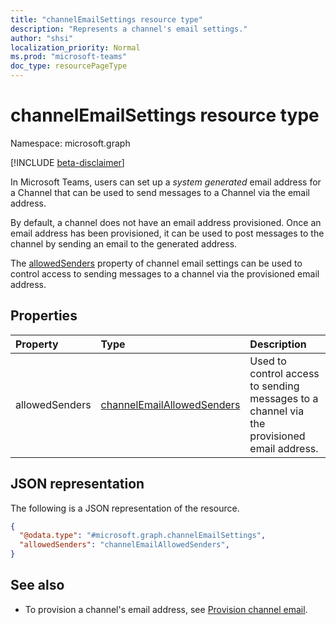 ```yaml
---
title: "channelEmailSettings resource type"
description: "Represents a channel's email settings."
author: "shsi"
localization_priority: Normal
ms.prod: "microsoft-teams"
doc_type: resourcePageType
---
```


# channelEmailSettings resource type

Namespace: microsoft.graph

[!INCLUDE [beta-disclaimer](../../includes/beta-disclaimer.md)]

In Microsoft Teams, users can set up a *system generated* email address for a Channel that can be used to send messages to a Channel via the email address.

By default, a channel does not have an email address provisioned. Once an email address has been provisioned, it can be used to post messages to the channel by sending an email to the generated address.

The [allowedSenders](channelEmailAllowedSenders.md) property of channel email settings can be used to control access to sending messages to a channel via the provisioned email address.

## Properties
| Property       | Type                                                        | Description                                                                                |
| :------------- | :---------------------------------------------------------- | :----------------------------------------------------------------------------------------- |
| allowedSenders | [channelEmailAllowedSenders](channelEmailAllowedSenders.md) | Used to control access to sending messages to a channel via the provisioned email address. |

## JSON representation
The following is a JSON representation of the resource.
<!-- {
  "blockType": "resource",
  "@odata.type": "microsoft.graph.channelEmailSettings"
}
-->
``` json
{
  "@odata.type": "#microsoft.graph.channelEmailSettings",
  "allowedSenders": "channelEmailAllowedSenders",
}
```

## See also

- To provision a channel's email address, see [Provision channel email](..\api\channel-email-provision.md).
